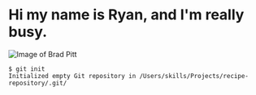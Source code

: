 # Hi my name is Ryan, and I'm really busy.

![Image of Brad Pitt](https://m.media-amazon.com/images/M/MV5BMTMzNDU3NDkwMF5BMl5BanBnXkFtZTYwMDc1Mzc3._V1_.jpg)

```
$ git init
Initialized empty Git repository in /Users/skills/Projects/recipe-repository/.git/
```
